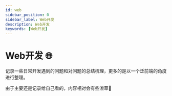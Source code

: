 ```yaml
---
id: web
sidebar_position: 0
sidebar_label: Web开发
description: Web开发
keywords: [Web开发]
---
```


# Web开发 🌐

记录一些日常开发遇到的问题和对问题的总结梳理，更多的是以一个泛前端的角度进行整理。

由于主要还是记录给自己看的，内容相对会有些潦草🐶
